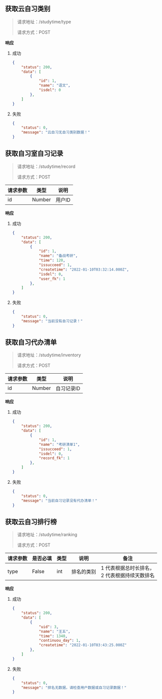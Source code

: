 ## 获取云自习类别

> 请求地址：/studytime/type
>
> 请求方式：POST

**响应** 

1. 成功

   ```json
   {
       "status": 200,
       "data": [
           {
               "id": 1,
               "name": "语文",
               "isdel": 0
           },
       ]
   }
   ```

2. 失败

   ```json
   {
       "status": 0,
       "message": "云自习无自习类别数据！"
   }
   ```

   

## 获取自习室自习记录

> 请求地址：/studytime/record
>
> 请求方式：POST

| 请求参数 | 类型   | 说明   |
| -------- | ------ | ------ |
| id       | Number | 用户ID |

**响应** 

1. 成功

   ```json
   {
       "status": 200,
       "data": [
           {
               "id": 1,
               "name": "备战考研",
               "time": 120,
               "issucceed": 1,
               "createtime": "2022-01-10T03:32:14.000Z",
               "isdel": 0,
               "user_fk": 1
           },
       ]
   }
   ```

2. 失败

   ```json
   {
       "status": 0,
       "message": "当前没有自习记录！"
   }
   ```

   

## 获取自习代办清单

> 请求地址：/studytime/inventory
>
> 请求方式：POST

| 请求参数 | 类型   | 说明       |
| -------- | ------ | ---------- |
| id       | Number | 自习记录ID |

**响应** 

1. 成功

   ```json
   {
       "status": 200,
       "data": [
           {
               "id": 1,
               "name": "考研清单1",
               "issucceed": 1,
               "isdel": 0,
               "record_fk": 1
           },
       ]
   }
   ```

2. 失败

   ```json
   {
       "status": 0,
       "message": "当前自习记录没有代办清单！"
   }
   ```

   

## 获取云自习排行榜

> 请求地址：/studytime/ranking
>
> 请求方式：POST

| 请求参数 | 是否必填 | 类型 | 说明       | 备注                                               |
| -------- | -------- | ---- | ---------- | -------------------------------------------------- |
| type     | False    | int  | 排名的类别 | 1 代表根据总时长排名，<br />2 代表根据持续天数排名 |

**响应** 

1. 成功

   ```json
   {
       "status": 200,
       "data": [
           {
               "uid": 3,
               "name": "王五",
               "time": 1340,
               "continuou_day": 1,
               "createtime": "2022-01-10T03:43:25.000Z"
           },
       ]
   }
   ```

2. 失败

   ```json
   {
       "status": 0,
       "message": "排名无数据，请检查用户数据或自习记录数据！"
   }
   ```

   

